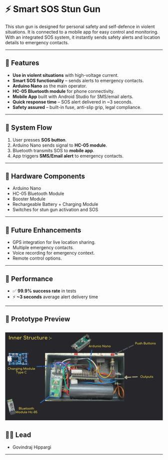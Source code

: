 # ⚡ Smart SOS Stun Gun

This stun gun is designed for personal safety and self-defence in violent situations.
It is connected to a mobile app for easy control and monitoring.
With an integrated SOS system, it instantly sends safety alerts and location details to emergency contacts.

---

## 🔹 Features
- **Use in violent situations** with high-voltage current.  
- **Smart SOS functionality** – sends alerts to emergency contacts.  
- **Arduino Nano** as the main operator.  
- **HC-05 Bluetooth module** for phone connectivity.  
- **Mobile App** built with Android Studio for SMS/email alerts.  
- **Quick response time** – SOS alert delivered in ~3 seconds.  
- **Safety assured** – built-in fuse, anti-slip grip, legal compliance.  

---

## 🔹 System Flow
1. User presses **SOS button**.  
2. Arduino Nano sends signal to **HC-05 module**.  
3. Bluetooth transmits SOS to **mobile app**.  
4. App triggers **SMS/Email alert** to emergency contacts.  

---

## 🔹 Hardware Components
- Arduino Nano  
- HC-05 Bluetooth Module  
- Booster Module
- Rechargeable Battery + Charging Module  
- Switches for stun gun activation and SOS  

---

## 🔹 Future Enhancements
- GPS integration for live location sharing.  
- Multiple emergency contacts.  
- Voice recording for emergency context.  
- Remote control options.  

---

## 🔹 Performance
- ✅ **99.9% success rate** in tests  
- ⚡ **~3 seconds** average alert delivery time  

---

## 📸 Prototype Preview

![Stun Gun](img)
---

## 👨‍💻 Lead
- Govindraj Hippargi  

---

